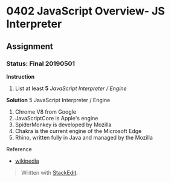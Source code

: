# 0402 JavaScript Overview- JS Interpreter
## Assignment
### Status: Final 20190501

**Instruction**
 1. List at least **5** *JavaScript Interpreter / Engine*

**Solution**
5 JavaScript Interpreter / Engine

 1. Chrome V8 from Google
 2. JavaScriptCore is Apple's engine
 3. SpiderMonkey is developed by Mozilla
 4. Chakra is the current engine of the Microsoft Edge
 5. Rhino, written fully in Java and managed by the Mozilla

Reference
 - [wikipedia](https://en.wikipedia.org/wiki/Comparison_of_JavaScript_engines)

> Written with [StackEdit](https://stackedit.io/).
